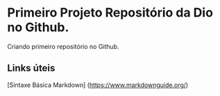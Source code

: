 # Primeiro Projeto Repositório da Dio no Github.
Criando primeiro repositório no Github.

## Links úteis
[Sintaxe Básica Markdown] (https://www.markdownguide.org/)
